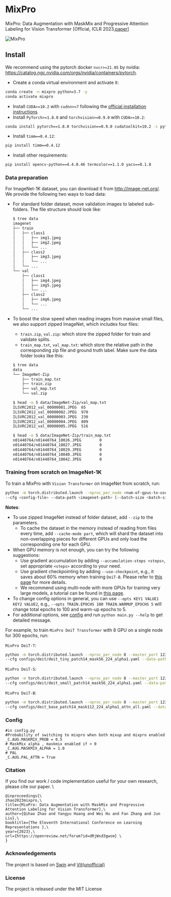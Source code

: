 # MixPro
MixPro: Data Augmentation with MaskMix and Progressive Attention Labeling for Vision Transformer [Official, ICLR 2023,[paper](https://arxiv.org/pdf/2304.12043.pdf)] 

![MixPro](./fig.png)


## Install

We recommend using the pytorch docker `nvcr>=21.05` by
nvidia: https://catalog.ngc.nvidia.com/orgs/nvidia/containers/pytorch.


- Create a conda virtual environment and activate it:

```bash
conda create -n mixpro python=3.7 -y
conda activate mixpro
```

- Install `CUDA>=10.2` with `cudnn>=7` following
  the [official installation instructions](https://docs.nvidia.com/cuda/cuda-installation-guide-linux/index.html)
- Install `PyTorch>=1.8.0` and `torchvision>=0.9.0` with `CUDA>=10.2`:

```bash
conda install pytorch==1.8.0 torchvision==0.9.0 cudatoolkit=10.2 -c pytorch
```

- Install `timm==0.4.12`:

```bash
pip install timm==0.4.12
```

- Install other requirements:

```bash
pip install opencv-python==4.4.0.46 termcolor==1.1.0 yacs==0.1.8
```

### Data preparation

For ImageNet-1K dataset, you can download it from http://image-net.org/. We provide the following two ways to
load data:

- For standard folder dataset, move validation images to labeled sub-folders. The file structure should look like:
  ```bash
  $ tree data
  imagenet
  ├── train
  │   ├── class1
  │   │   ├── img1.jpeg
  │   │   ├── img2.jpeg
  │   │   └── ...
  │   ├── class2
  │   │   ├── img3.jpeg
  │   │   └── ...
  │   └── ...
  └── val
      ├── class1
      │   ├── img4.jpeg
      │   ├── img5.jpeg
      │   └── ...
      ├── class2
      │   ├── img6.jpeg
      │   └── ...
      └── ...

  ```
- To boost the slow speed when reading images from massive small files, we also support zipped ImageNet, which includes
  four files:
    - `train.zip`, `val.zip`: which store the zipped folder for train and validate splits.
    - `train_map.txt`, `val_map.txt`: which store the relative path in the corresponding zip file and ground truth
      label. Make sure the data folder looks like this:

  ```bash
  $ tree data
  data
  └── ImageNet-Zip
      ├── train_map.txt
      ├── train.zip
      ├── val_map.txt
      └── val.zip

  $ head -n 5 data/ImageNet-Zip/val_map.txt
  ILSVRC2012_val_00000001.JPEG  65
  ILSVRC2012_val_00000002.JPEG  970
  ILSVRC2012_val_00000003.JPEG  230
  ILSVRC2012_val_00000004.JPEG  809
  ILSVRC2012_val_00000005.JPEG  516

  $ head -n 5 data/ImageNet-Zip/train_map.txt
  n01440764/n01440764_10026.JPEG        0
  n01440764/n01440764_10027.JPEG        0
  n01440764/n01440764_10029.JPEG        0
  n01440764/n01440764_10040.JPEG        0
  n01440764/n01440764_10042.JPEG        0
  ```
### Training from scratch on ImageNet-1K

To train a MixPro with `Vision Transformer` on ImageNet from scratch, run:

```bash
python -m torch.distributed.launch --nproc_per_node <num-of-gpus-to-use> --master_port 12345  main.py \
--cfg <config-file> --data-path <imagenet-path> [--batch-size <batch-size-per-gpu> --output <output-directory> --tag <job-tag>]
```


**Notes**:

- To use zipped ImageNet instead of folder dataset, add `--zip` to the parameters.
    - To cache the dataset in the memory instead of reading from files every time, add `--cache-mode part`, which will
      shard the dataset into non-overlapping pieces for different GPUs and only load the corresponding one for each GPU.
- When GPU memory is not enough, you can try the following suggestions:
    - Use gradient accumulation by adding `--accumulation-steps <steps>`, set appropriate `<steps>` according to your need.
    - Use gradient checkpointing by adding `--use-checkpoint`, e.g., it saves about 60% memory when training `DeiT-B`.
      Please refer to [this page](https://pytorch.org/docs/stable/checkpoint.html) for more details.
    - We recommend using multi-node with more GPUs for training very large models, a tutorial can be found
      in [this page](https://pytorch.org/tutorials/intermediate/dist_tuto.html).
- To change config options in general, you can use `--opts KEY1 VALUE1 KEY2 VALUE2`, e.g.,
  `--opts TRAIN.EPOCHS 100 TRAIN.WARMUP_EPOCHS 5` will change total epochs to 100 and warm-up epochs to 5.
- For additional options, see [config](config.py) and run `python main.py --help` to get detailed message.

For example, to train `MixPro DeiT Transformer` with 8 GPU on a single node for 300 epochs, run:

`MixPro DeiT-T`:

```bash
python -m torch.distributed.launch --nproc_per_node 8 --master_port 12345  main.py \
--cfg configs/deit/deit_tiny_patch14_mask56_224_alpha1.yaml --data-path <imagenet-path> --batch-size 128
```

`MixPro DeiT-S`:

```bash
python -m torch.distributed.launch --nproc_per_node 8 --master_port 12345  main.py \
--cfg configs/deit/deit_small_patch14_mask56_224_alpha1.yaml --data-path <imagenet-path> --batch-size 128
```

`MixPro DeiT-B`:

```bash
python -m torch.distributed.launch --nproc_per_node 8 --master_port 12345  main.py \
--cfg configs/deit_base_patch14_mask112_224_alpha1_attn_all.yaml --data-path <imagenet-path> --batch-size 64 \

```

### Config

```
#in config.py
#Probability of switching to mixpro when both mixup and mixpro enabled
_C.AUG.MASKMIX_PROB = 0.5
# MaskMix alpha , maskmix enabled if > 0
_C.AUG.MASKMIX_ALPHA = 1.0
# PAL 
_C.AUG.PAL_ATTN = True
```

### Citation
If you find our work / code implementation useful for your own research, please cite our paper. \
```
@inproceedings{\
zhao2023mixpro,\
title={MixPro: Data Augmentation with MaskMix and Progressive Attention Labeling for Vision Transformer},\
author={Qihao Zhao and Yangyu Huang and Wei Hu and Fan Zhang and Jun Liu},\
booktitle={The Eleventh International Conference on Learning Representations },\
year={2023},\
url={https://openreview.net/forum?id=dRjWsd3gwsm} \
}
```
### Acknowledgements
The project is based on [Swin](https://github.com/microsoft/Swin-Transformer) and [Vit(unofficial)](https://github.com/lucidrains/vit-pytorch) 

### License
The project is released under the MIT License




